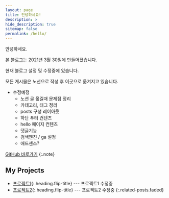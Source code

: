 ```yaml
---
layout: page
title: 안녕하세요!
description: >
hide_description: true
sitemap: false
permalink: /hello/
---
```


안녕하세요.

본 블로그는 2021년 3월 30일에 만들어졌습니다.

현재 블로그 설정 및 수정중에 있습니다.

모든 게시물은 노션으로 작성 후 이곳으로 옮겨지고 있습니다.

* 수정예정
	* 노션 글 옮길때 문제점 정리
	* 카테고리, 태그 정리
	* posts 구성 레이아웃
	* 하단 푸터 컨텐츠
	* hello 페이지 컨텐츠
	* 댓글기능
	* 검색엔진 / ga 설정
	* 애드센스?

[GitHub 바로가기](https://github.com/kim-eun-ji)
{:.note}


## My Projects
* [프로젝트1]{:.heading.flip-title} --- 프로젝트1 수정중
* [프로젝트2]{:.heading.flip-title} --- 프로젝트2 수정중
{:.related-posts.faded}



[프로젝트1]: test.md
[프로젝트2]: test.md
[upgrade]: upgrade.md
[config]: config.md
[basics]: basics.md
[writing]: writing.md
[scripts]: scripts.md
[build]: build.md
[advanced]: advanced.md
[LICENSE]: ../LICENSE.md
[NOTICE]: ../NOTICE.md
[CHANGELOG]: ../CHANGELOG.md

